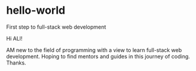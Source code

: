# hello-world
First step to full-stack web development

Hi ALl!

AM new to the field of programming with a view to learn full-stack web development. Hoping to find mentors and guides in this journey of coding. Thanks.
